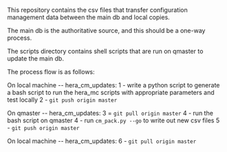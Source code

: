 This repository contains the csv files that transfer configuration management data between the main db and local copies.

The main db is the authoritative source, and this should be a one-way process.

The scripts directory contains shell scripts that are run on qmaster to update the main db.

The process flow is as follows:

On local machine -- hera_cm_updates:
1 - write a python script to generate a bash script to run the hera_mc scripts with appropriate parameters and test locally
2 - `git push origin master`

On qmaster -- hera_cm_updates:
3 = `git pull origin master`
4 - run the bash script on qmaster
4 - run `cm_pack.py --go` to write out new csv files
5 - `git push origin master`

On local machine -- hera_cm_updates:
6 - `git pull origin master`

